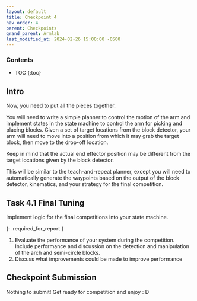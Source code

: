 ```yaml
---
layout: default
title: Checkpoint 4
nav_order: 4
parent: Checkpoints
grand_parent: Armlab
last_modified_at: 2024-02-26 15:00:00 -0500
---
```


### Contents
* TOC
{:toc}

## Intro
Now, you need to put all the pieces together.  

You will need to write a simple planner to control the motion of the arm and implement states in the state machine to control the arm for picking and placing blocks. Given a set of target locations from the block detector, your arm will need to move into a position from which it may grab the target block, then move to the drop-off location. 

Keep in mind that the actual end effector position may be different from the target locations given by the block detector.

This will be similar to the teach-and-repeat planner, except you will need to automatically generate the waypoints based on the output of the block detector, kinematics, and your strategy for the final competition.

## Task 4.1 Final Tuning
Implement logic for the final competitions into your state machine.

{: .required_for_report }
1) Evaluate the performance of your system during the competition. Include performance and discussion on the detection and manipulation of the arch and semi-circle blocks. <br>
2) Discuss what improvements could be made to improve performance

## Checkpoint Submission
Nothing to submit! Get ready for competition and enjoy : D